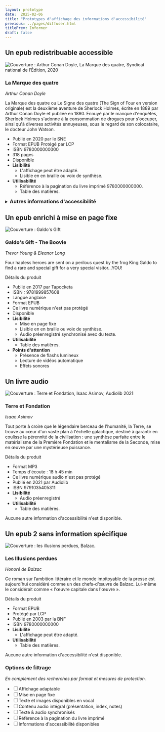 ```yaml
---
layout: prototype
date:  2025-02-06
title: "Prototypes d'affichage des informations d'accessibilité"
previous: ../pages/diffuser.html
titlePrev: Informer
draft: false
---
```


<section id="p3_L1">
    <h2>Un epub redistribuable accessible</h2>
    <article id="livreex1">
    <div class="left-title-book">
    <img class="img" src="https://edition-accessible.github.io/signalement/statics/lamarquedes4-cover.jpg" role="doc-cover"
    alt="Couverture : Arthur Conan Doyle, La Marque des quatre, Syndicat national de l’Édition, 2020" />
    </div>
    <div class="fichelivre">
    <h3>La Marque des quatre</h3>
    <em><span lang="en">Arthur Conan Doyle</span></em>
    <p>La Marque des quatre ou Le Signe des quatre (The Sign of Four en version originale)
    est la deuxième aventure de Sherlock Holmes, écrite en 1889 par Arthur Conan Doyle
    et publiée en 1890.
    Ennuyé par le manque d'enquêtes, Sherlock Holmes s'adonne à la consommation de
    drogues pour s'occuper, ainsi qu'à diverses activités ennuyeuses, sous le regard de
    son colocataire, le docteur John Watson.</p>
    <ul>
    <li class="prototype">Publié en 2020 par le SNE</li>
    <li class="prototype">Format EPUB Protégé par LCP</li>
    <li class="prototype">ISBN 9780000000000</li>
    <li class="prototype">318 pages</li>
    <li class="prototype">Disponible</li>
    <li class="prototype"><b>Lisibilité</b>
        <ul>
        <li class="prototype">L'affichage peut être adapté.</li>
        <li class="prototype">Lisible en en braille ou voix de synthèse.</li>
        </ul>
</li>
    <li class="prototype"><b>Utilisabilité</b>
        <ul>
        <li class="prototype">Référence à la pagination du livre imprimé 9780000000000.</li>
        <li class="prototype">Table des matières. </li>
        </ul>
</li>
    </ul>
    <details><summary><h3 style="display:inline;">Autres informations d'accessibilité</h3></summary>
    <ul>
    <li class="prototype">Contenus accessibles conformes aux standards (AA), conformité établie par x20xxx. Consulter le <a aria-label="Rapport de conformité La marque des quatre 9780000000000" href="ace-smart-report-fr.html">rapport de conformité</a> et la <a href="infos-accessibilite-ed.html">Politique d'accessibilité de
    l'éditeur</a></li>
    <li class="prototype">Cette publication comprend un balisage permettant la compatibilité avec les
    technologies d'assistance. Les images de cette publication sont décrites.
    </li>
    </ul>
    </details>
</div>
</article>
</section>

<section id="p3_L2" class="js-tabcontent">
    <h2>Un epub enrichi à mise en page fixe</h2>
    <article id="livreex1">
    <div class="left-title-book">
    <span lang="en"><img class="img" src="https://edition-accessible.github.io/signalement/statics/Galdo-cover_UK.jpg" role="doc-cover"
    alt="Couverture : Galdo's Gift" /></span>
    </div>
    <div class="fichelivre">
    <h3><span lang="en">Galdo's Gift - The Boovie</span></h3>
    <em><span lang="en">Trevor Young & Eleanor Long</span></em>
    <p><span lang="en">Four hapless heroes are sent on a perilous quest by the frog King
    Galdo to find a rare and special gift for a very special visitor...YOU!</span>
    </p>
    <summary>Détails du produit</summary>
    <ul>
        <li class="prototype">Publié en 2017 par Tapocketa</li>
    <li class="prototype">ISBN : 9781999857608</li>
    <li class="prototype">Langue anglaise</li>
    <li class="prototype">Format EPUB</li>
    <li class="prototype">Ce livre numérique n'est pas protégé</li>
    <li class="prototype">Disponible</li>
    <li class="prototype"><b>Lisibilité</b>
        <ul>
        <li class="prototype">Mise en page fixe</li>
        <li class="prototype">Lisible en en braille ou voix de synthèse.</li>
        <li class="prototype">Audio préenregistré synchronisé avec du texte.</li>
        </ul>
</li>
    <li class="prototype"><b>Utilisabilité</b>
        <ul>
        <li class="prototype">Table des matières. </li>
        </ul>
</li>
    <li class="prototype"><b>Points d'attention</b>
    <ul>
    <li class="prototype">Présence de flashs lumineux</li>
    <li class="prototype">Lecture de vidéos automatique</li>
    <li class="prototype">Effets sonores</li>
    </ul>
    </li>
        </ul>
    </div>
    </article>
</section>
<section id="p3_L3" class="info js-tabcontent">
    <h2>Un livre audio</h2>
    <article id="livreex1">
    <div class="left-title-book">
    <img class="img" src="https://edition-accessible.github.io/signalement/statics/Terre-et-Fondation-cover.jpg" role="doc-cover"
    alt="Couverture : Terre et Fondation, Isaac Asimov, Audiolib 2021" />
    </div>
    <div class="fichelivre">
    <h3>Terre et Fondation</h3>
    <em>Isaac Asimov</em>
    <p>Tout porte à croire que le légendaire berceau de l'humanité, la Terre, se trouve au
    cœur d'un vaste plan à l'échelle galactique, destiné à garantir en coulisse la
    pérennité de la civilisation : une synthèse parfaite entre le matérialisme de la
    Première Fondation et le mentalisme de la Seconde, mise en œuvre par une mystérieuse
    puissance.</p>
    <summary>Détails du produit</summary>
    <ul>
    <li class="prototype">Format MP3</li>
    <li class="prototype">Temps d'écoute : 18 h 45 min</li>
    <li class="prototype">Ce livre numérique audio n'est pas protégé</li>
    <li class="prototype">Publié en 2021 par Audiolib</li>
    <li class="prototype">ISBN 9791035405311</li>
    <li class="prototype"><b>Lisibilité</b>
        <ul>
        <li class="prototype">Audio préenregistré</li>
        </ul>
</li>
    <li class="prototype"><b>Utilisabilité</b>
        <ul>
        <li class="prototype">Table des matières. </li>
        </ul>
</li>
    </ul>
    <p>Aucune autre information d'accessibilité n'est disponible.</p>
    </div>
    </article>
</section>
<section id="p3_L4" class="info js-tabcontent">
    <h2>Un epub 2 sans information spécifique</h2>
    <article id="livreex1">
    <div class="left-title-book">
    <img class="img" src="https://edition-accessible.github.io/signalement/statics/illusions-perdues-cover.png" role="doc-cover"
    alt="Couverture : les illusions perdues, Balzac." />
    </div>
    <div class="fichelivre">
    <h3>Les Illusions perdues</h3>
    <em>Honoré de Balzac</em>
    <p>Ce roman sur l’ambition littéraire et le monde impitoyable de la presse est
    aujourd’hui considéré comme un des chefs-d’œuvre de Balzac. Lui-même le considérait
    comme « l'œuvre capitale dans l'œuvre ».</p>
    <summary>Détails du produit</summary>
    <ul>
    <li class="prototype">Format EPUB</li>
    <li class="prototype">Protégé par LCP</li>
    <li class="prototype">Publié en 2003 par la BNF</li>
    <li class="prototype">ISBN 9780000000000</li>
<li class="prototype"><b>Lisibilité</b>
        <ul>
        <li class="prototype">L'affichage peut être adapté.</li>
        </ul>
</li>
    <li class="prototype"><b>Utilisabilité</b>
        <ul>
        <li class="prototype">Table des matières. </li>
        </ul>
</li>
    </ul>
    <p>Aucune autre information d'accessibilité n'est disponible.</p>
    </div>
    </article>
</section>
<section id="p3_filtre" class="info js-tabcontent">
    <h3>Options de filtrage</h3>
    <article class="fichelivre">
    <p><i>En complément des recherches par format et mesures de protection.</i></p>
    <ul class="facet-multiselect-checkbox">
    <li class="prototype"><input type="checkbox"><label class="option">Affichage adaptable</label></li>
    <li class="prototype"><input type="checkbox"><label class="option">Mise en page fixe</label></li>
    <li class="prototype"><input type="checkbox"><label class="option">Texte et images disponibles en vocal </label></li>
    <li class="prototype"><input type="checkbox"><label class="option">Contenu audio intégral (présentation, index,
    notes) </label></li>
    <li class="prototype"><input type="checkbox"><label class="option">Texte & audio synchronisés</label></li>
    <li class="prototype"><input type="checkbox"><label class="option">Référence à la pagination du livre imprimé</label>
    </li>
    <!--<li class="prototype"><input type="checkbox"><label class="option">Conforme EPUB accessibilité 1.0 & WCAG AA</label></li>
    <li class="prototype"><input type="checkbox"><label class="option">Conforme au Guide des contenus web accessibles</label></li>-->
    <li class="prototype"><input type="checkbox"><label class="option">Informations d'accessibilité disponibles</label>
    </li>
    </ul>
    </article>
</section>
